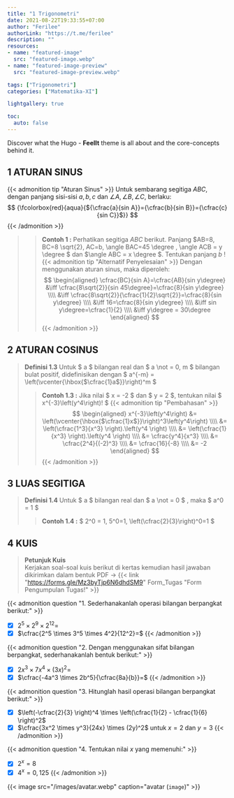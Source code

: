 ```yaml
---
title: "1 Trigonometri"
date: 2021-08-22T19:33:55+07:00
author: "Ferilee"
authorLink: "https://t.me/ferilee"
description: ""
resources:
- name: "featured-image"
  src: "featured-image.webp"
- name: "featured-image-preview"
  src: "featured-image-preview.webp"

tags: ["Trigonometri"]
categories: ["Matematika-XI"]

lightgallery: true

toc:
  auto: false
---
```


Discover what the Hugo - **FeelIt** theme is all about and the core-concepts behind it.

<!--more-->

## 1 ATURAN SINUS

{{< admonition tip "Aturan Sinus" >}}
Untuk sembarang segitiga $ABC$, dengan panjang sisi-sisi $a, b, c$ dan $\angle A, \angle B, \angle C$, berlaku:
$$ {\fcolorbox{red}{aqua}{${\cfrac{a}{sin A}}={\cfrac{b}{sin B}}={\cfrac{c}{sin C}}$}} $$
{{< /admonition >}}

>> **Contoh 1 :** Perhatikan segitiga $ABC$ berikut. Panjang $AB=8, BC=8 \sqrt{2}, AC=b, \angle BAC=45 \degree , \angle ACB = y \degree $ dan $\angle ABC = x \degree $. Tentukan panjang $b$ !
{{< admonition tip "Alternatif Penyelesaian" >}}
Dengan menggunakan aturan sinus, maka diperoleh:
$$  \begin{aligned} \cfrac{BC}{sin A}=\cfrac{AB}{sin y\degree} &\iff \cfrac{8\sqrt{2}}{sin 45\degree}=\cfrac{8}{sin y\degree} \\\\ &\iff \cfrac{8\sqrt{2}}{\cfrac{1}{2}\sqrt{2}}=\cfrac{8}{sin y\degree} \\\\ &\iff 16=\cfrac{8}{sin y\degree} \\\\ &\iff sin y\degree=\cfrac{1}{2} \\\\ &\iff y\degree = 30\degree \end{aligned} $$
{{< /admonition >}}

## 2 ATURAN COSINUS
> **Definisi 1.3** Untuk $ a $ bilangan real dan $ a \not = 0, m $ bilangan bulat positif, didefinisikan dengan $ a^{-m} = \left(\vcenter{\hbox{$\cfrac{1}a$}}\right)^m $
>> **Contoh 1.3 :** Jika nilai $ x = -2 $ dan $ y = 2 $, tentukan nilai $ x^{-3}\left(y^4\right)! $
{{< admonition tip "Pembahasan" >}}
$$  \begin{aligned} x^{-3}\left(y^4\right) &= \left(\vcenter{\hbox{$\cfrac{1}x$}}\right)^3\left(y^4\right) \\\\ &= \left(\cfrac{1^3}{x^3} \right).\left(y^4 \right) \\\\ &= \left(\cfrac{1}{x^3} \right).\left(y^4 \right) \\\\ &= \cfrac{y^4}{x^3} \\\\ &= \cfrac{2^4}{(-2)^3} \\\\ &= \cfrac{16}{-8} \\\\ &= -2 \end{aligned} $$
{{< /admonition >}}

## 3 LUAS SEGITIGA
> **Definisi 1.4** Untuk $ a $ bilangan real dan $ a \not = 0 $ , maka $ a^0 = 1 $
>> **Contoh 1.4 :** $ 2^0 = 1, 5^0=1, \left(\cfrac{2}{3}\right)^0=1 $



## 4 KUIS
> **Petunjuk Kuis**
\
Kerjakan soal-soal kuis berikut di kertas kemudian hasil jawaban dikirimkan dalam bentuk PDF $\to$ {{< link "https://forms.gle/Mz3byTjp6N6dhdSM9" Form_Tugas "Form Pengumpulan Tugas!" >}}

{{< admonition question "1. Sederhanakanlah operasi bilangan berpangkat berikut:" >}}
- [x] $2^5 \times 2^9 \times 2^{12}=$
- [x] $\cfrac{2^5 \times 3^5 \times 4^2}{12^2}=$
{{< /admonition >}}

{{< admonition question "2. Dengan menggunakan sifat bilangan berpangkat, sederhanakanlah bentuk berikut:" >}}
- [x] $2x^3 \times 7x^4 \times (3x)^2=$
- [x] $\cfrac{-4a^3 \times 2b^5}{\cfrac{8a}{b}}=$
{{< /admonition >}}

{{< admonition question "3. Hitunglah hasil operasi bilangan berpangkat berikut:" >}}
- [x] $\left(-\cfrac{2}{3} \right)^4 \times \left(\cfrac{1}{2} - \cfrac{1}{6} \right)^2$
- [x] $\cfrac{3x^2 \times y^3}{24x} \times (2y)^2$ untuk $x=2$ dan $y=3$
{{< /admonition >}}

{{< admonition question "4. Tentukan nilai $x$ yang memenuhi:" >}}
- [x] $2^x = 8$
- [x] $4^x = 0,125$
{{< /admonition >}}

{{< image src="/images/avatar.webp" caption="avatar (`image`)" >}}
